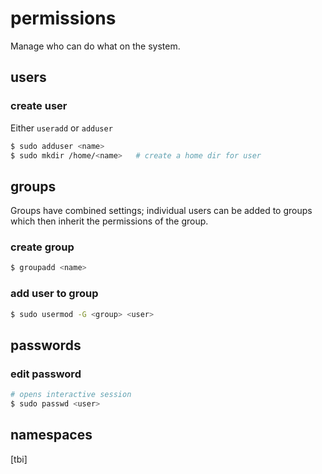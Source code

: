 # permissions
Manage who can do what on the system.

## users
### create user
Either `useradd` or `adduser`
```sh
$ sudo adduser <name>
$ sudo mkdir /home/<name>   # create a home dir for user
```

## groups
Groups have combined settings; individual users can be added to groups which
then inherit the permissions of the group.

### create group
```sh
$ groupadd <name>
```

### add user to group
```sh
$ sudo usermod -G <group> <user>
```

## passwords
### edit password
```sh
# opens interactive session
$ sudo passwd <user>
```

## namespaces
[tbi]
